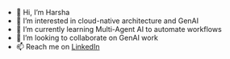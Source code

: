 - 👋 Hi, I’m Harsha
- 👀 I’m interested in cloud-native architecture and GenAI
- 🌱 I’m currently learning Multi-Agent AI to automate workflows 
- 💞️ I’m looking to collaborate on GenAI work
- 📫 Reach me on [LinkedIn](https://www.linkedin.com/in/harshas)

<!---
harsha-s/harsha-s is a ✨ special ✨ repository because its `README.md` (this file) appears on your GitHub profile.
You can click the Preview link to take a look at your changes.
--->
